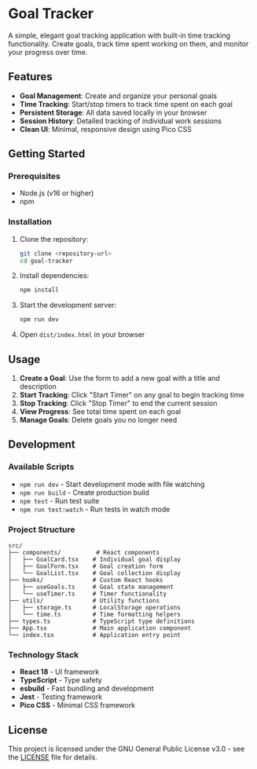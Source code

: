# Goal Tracker

A simple, elegant goal tracking application with built-in time tracking functionality. Create goals, track time spent working on them, and monitor your progress over time.

## Features

- **Goal Management**: Create and organize your personal goals
- **Time Tracking**: Start/stop timers to track time spent on each goal
- **Persistent Storage**: All data saved locally in your browser
- **Session History**: Detailed tracking of individual work sessions
- **Clean UI**: Minimal, responsive design using Pico CSS

## Getting Started

### Prerequisites

- Node.js (v16 or higher)
- npm

### Installation

1. Clone the repository:
   ```bash
   git clone <repository-url>
   cd goal-tracker
   ```

2. Install dependencies:
   ```bash
   npm install
   ```

3. Start the development server:
   ```bash
   npm run dev
   ```

4. Open `dist/index.html` in your browser

## Usage

1. **Create a Goal**: Use the form to add a new goal with a title and description
2. **Start Tracking**: Click "Start Timer" on any goal to begin tracking time
3. **Stop Tracking**: Click "Stop Timer" to end the current session
4. **View Progress**: See total time spent on each goal
5. **Manage Goals**: Delete goals you no longer need

## Development

### Available Scripts

- `npm run dev` - Start development mode with file watching
- `npm run build` - Create production build
- `npm test` - Run test suite
- `npm run test:watch` - Run tests in watch mode

### Project Structure

```
src/
├── components/          # React components
│   ├── GoalCard.tsx    # Individual goal display
│   ├── GoalForm.tsx    # Goal creation form
│   └── GoalList.tsx    # Goal collection display
├── hooks/              # Custom React hooks
│   ├── useGoals.ts     # Goal state management
│   └── useTimer.ts     # Timer functionality
├── utils/              # Utility functions
│   ├── storage.ts      # LocalStorage operations
│   └── time.ts         # Time formatting helpers
├── types.ts            # TypeScript type definitions
├── App.tsx             # Main application component
└── index.tsx           # Application entry point
```

### Technology Stack

- **React 18** - UI framework
- **TypeScript** - Type safety
- **esbuild** - Fast bundling and development
- **Jest** - Testing framework
- **Pico CSS** - Minimal CSS framework

## License

This project is licensed under the GNU General Public License v3.0 - see the [LICENSE](LICENSE) file for details.